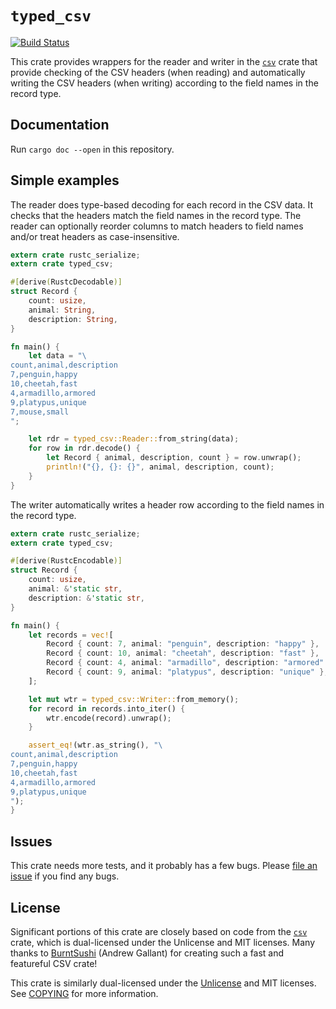 # `typed_csv`

[![Build Status](https://travis-ci.org/jturner314/typed_csv.svg?branch=master)](https://travis-ci.org/jturner314/typed_csv)

This crate provides wrappers for the reader and writer in the [`csv`][csv]
crate that provide checking of the CSV headers (when reading) and automatically
writing the CSV headers (when writing) according to the field names in the
record type.

## Documentation

Run `cargo doc --open` in this repository.

## Simple examples

The reader does type-based decoding for each record in the CSV data. It checks
that the headers match the field names in the record type. The reader can
optionally reorder columns to match headers to field names and/or treat headers
as case-insensitive.

```rust
extern crate rustc_serialize;
extern crate typed_csv;

#[derive(RustcDecodable)]
struct Record {
    count: usize,
    animal: String,
    description: String,
}

fn main() {
    let data = "\
count,animal,description
7,penguin,happy
10,cheetah,fast
4,armadillo,armored
9,platypus,unique
7,mouse,small
";

    let rdr = typed_csv::Reader::from_string(data);
    for row in rdr.decode() {
        let Record { animal, description, count } = row.unwrap();
        println!("{}, {}: {}", animal, description, count);
    }
}
```

The writer automatically writes a header row according to the field names in
the record type.

```rust
extern crate rustc_serialize;
extern crate typed_csv;

#[derive(RustcEncodable)]
struct Record {
    count: usize,
    animal: &'static str,
    description: &'static str,
}

fn main() {
    let records = vec![
        Record { count: 7, animal: "penguin", description: "happy" },
        Record { count: 10, animal: "cheetah", description: "fast" },
        Record { count: 4, animal: "armadillo", description: "armored" },
        Record { count: 9, animal: "platypus", description: "unique" },
    ];

    let mut wtr = typed_csv::Writer::from_memory();
    for record in records.into_iter() {
        wtr.encode(record).unwrap();
    }

    assert_eq!(wtr.as_string(), "\
count,animal,description
7,penguin,happy
10,cheetah,fast
4,armadillo,armored
9,platypus,unique
");
}
```

## Issues

This crate needs more tests, and it probably has a few bugs.
Please [file an issue](https://github.com/jturner314/typed_csv/issues/new) if
you find any bugs.

## License

Significant portions of this crate are closely based on code from
the [`csv`][csv] crate, which is dual-licensed under the Unlicense and MIT
licenses. Many thanks to [BurntSushi](http://burntsushi.net/) (Andrew Gallant)
for creating such a fast and featureful CSV crate!

This crate is similarly dual-licensed under
the [Unlicense](https://unlicense.org/) and MIT licenses.
See [COPYING](COPYING) for more information.

[csv]: https://github.com/BurntSushi/rust-csv
